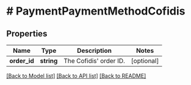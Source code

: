 # # PaymentPaymentMethodCofidis

## Properties

Name | Type | Description | Notes
------------ | ------------- | ------------- | -------------
**order_id** | **string** | The Cofidis&#39; order ID. | [optional] 

[[Back to Model list]](../../README.md#documentation-for-models) [[Back to API list]](../../README.md#documentation-for-api-endpoints) [[Back to README]](../../README.md)


